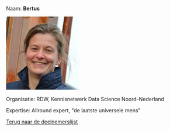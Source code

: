 Naam: **Bertus**   

![Bertus](../images/bertus.jpg)

Organisatie: RDW, Kennisnetwerk Data Science Noord-Nederland

Expertise: Allround expert, "de laatste universele mens"

[Terug naar de deelnemerslijst](../README.md)
